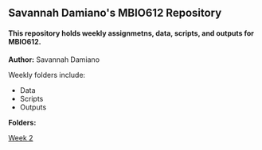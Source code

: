 ## Savannah Damiano's MBIO612 Repository

#### This repository holds weekly assignmetns, data, scripts, and outputs for MBIO612.

**Author:** Savannah Damiano

Weekly folders include:

* Data
* Scripts
* Outputs

**Folders:**

[Week 2](https://github.com/OCN-682-UH/Damiano/tree/main/Week_02)

